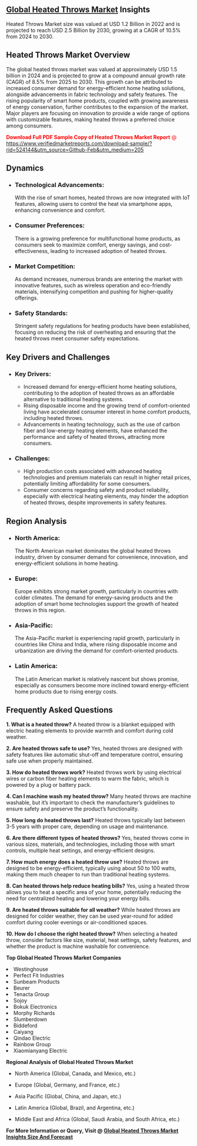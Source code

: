 <h2><a href="https://www.verifiedmarketreports.com/download-sample/?rid=524144&amp;utm_source=Github&amp;utm_medium=205" target="_blank">Global Heated Throws Market</a> Insights</h2><p>Heated Throws Market size was valued at USD 1.2 Billion in 2022 and is projected to reach USD 2.5 Billion by 2030, growing at a CAGR of 10.5% from 2024 to 2030.</p><p> <h2>Heated Throws Market Overview</h2> <p>The global heated throws market was valued at approximately USD 1.5 billion in 2024 and is projected to grow at a compound annual growth rate (CAGR) of 8.5% from 2025 to 2030. This growth can be attributed to increased consumer demand for energy-efficient home heating solutions, alongside advancements in fabric technology and safety features. The rising popularity of smart home products, coupled with growing awareness of energy conservation, further contributes to the expansion of the market. Major players are focusing on innovation to provide a wide range of options with customizable features, making heated throws a preferred choice among consumers.</p> <p><p><span class=""><span style="color: #ff0000;"><strong>Download Full PDF Sample Copy of Heated Throws Market Report</strong> @ </span><a href="https://www.verifiedmarketreports.com/download-sample/?rid=524144&amp;utm_source=Github-Feb&amp;utm_medium=205" target="_blank">https://www.verifiedmarketreports.com/download-sample/?rid=524144&amp;utm_source=Github-Feb&amp;utm_medium=205</a></span></p></p> <h2>Dynamics</h2> <ul> <li><h3>Technological Advancements:</h3> With the rise of smart homes, heated throws are now integrated with IoT features, allowing users to control the heat via smartphone apps, enhancing convenience and comfort.</li> <li><h3>Consumer Preferences:</h3> There is a growing preference for multifunctional home products, as consumers seek to maximize comfort, energy savings, and cost-effectiveness, leading to increased adoption of heated throws.</li> <li><h3>Market Competition:</h3> As demand increases, numerous brands are entering the market with innovative features, such as wireless operation and eco-friendly materials, intensifying competition and pushing for higher-quality offerings.</li> <li><h3>Safety Standards:</h3> Stringent safety regulations for heating products have been established, focusing on reducing the risk of overheating and ensuring that the heated throws meet consumer safety expectations.</li> </ul> <h2>Key Drivers and Challenges</h2> <ul> <li><h3>Key Drivers:</h3> <ul> <li>Increased demand for energy-efficient home heating solutions, contributing to the adoption of heated throws as an affordable alternative to traditional heating systems.</li> <li>Rising disposable income and the growing trend of comfort-oriented living have accelerated consumer interest in home comfort products, including heated throws.</li> <li>Advancements in heating technology, such as the use of carbon fiber and low-energy heating elements, have enhanced the performance and safety of heated throws, attracting more consumers.</li> </ul> </li> <li><h3>Challenges:</h3> <ul> <li>High production costs associated with advanced heating technologies and premium materials can result in higher retail prices, potentially limiting affordability for some consumers.</li> <li>Consumer concerns regarding safety and product reliability, especially with electrical heating elements, may hinder the adoption of heated throws, despite improvements in safety features.</li> </ul> </li> </ul> <h2>Region Analysis</h2> <ul> <li><h3>North America:</h3> The North American market dominates the global heated throws industry, driven by consumer demand for convenience, innovation, and energy-efficient solutions in home heating.</li> <li><h3>Europe:</h3> Europe exhibits strong market growth, particularly in countries with colder climates. The demand for energy-saving products and the adoption of smart home technologies support the growth of heated throws in this region.</li> <li><h3>Asia-Pacific:</h3> The Asia-Pacific market is experiencing rapid growth, particularly in countries like China and India, where rising disposable income and urbanization are driving the demand for comfort-oriented products.</li> <li><h3>Latin America:</h3> The Latin American market is relatively nascent but shows promise, especially as consumers become more inclined toward energy-efficient home products due to rising energy costs.</li> </ul> <h2>Frequently Asked Questions</h2> <p><b>1. What is a heated throw?</b> A heated throw is a blanket equipped with electric heating elements to provide warmth and comfort during cold weather.</p> <p><b>2. Are heated throws safe to use?</b> Yes, heated throws are designed with safety features like automatic shut-off and temperature control, ensuring safe use when properly maintained.</p> <p><b>3. How do heated throws work?</b> Heated throws work by using electrical wires or carbon fiber heating elements to warm the fabric, which is powered by a plug or battery pack.</p> <p><b>4. Can I machine wash my heated throw?</b> Many heated throws are machine washable, but it’s important to check the manufacturer’s guidelines to ensure safety and preserve the product’s functionality.</p> <p><b>5. How long do heated throws last?</b> Heated throws typically last between 3-5 years with proper care, depending on usage and maintenance.</p> <p><b>6. Are there different types of heated throws?</b> Yes, heated throws come in various sizes, materials, and technologies, including those with smart controls, multiple heat settings, and energy-efficient designs.</p> <p><b>7. How much energy does a heated throw use?</b> Heated throws are designed to be energy-efficient, typically using about 50 to 100 watts, making them much cheaper to run than traditional heating systems.</p> <p><b>8. Can heated throws help reduce heating bills?</b> Yes, using a heated throw allows you to heat a specific area of your home, potentially reducing the need for centralized heating and lowering your energy bills.</p> <p><b>9. Are heated throws suitable for all weather?</b> While heated throws are designed for colder weather, they can be used year-round for added comfort during cooler evenings or air-conditioned spaces.</p> <p><b>10. How do I choose the right heated throw?</b> When selecting a heated throw, consider factors like size, material, heat settings, safety features, and whether the product is machine washable for convenience.</p> </p><p><strong>Top Global Heated Throws Market Companies</strong></p><div data-test-id=""><p><li>Westinghouse</li><li> Perfect Fit Industries</li><li> Sunbeam Products</li><li> Beurer</li><li> Tenacta Group</li><li> Sojoy</li><li> Bokuk Electronics</li><li> Morphy Richards</li><li> Slumberdown</li><li> Biddeford</li><li> Caiyang</li><li> Qindao Electric</li><li> Rainbow Group</li><li> Xiaomianyang Electric</li></p><div><strong>Regional Analysis of&nbsp;Global Heated Throws Market</strong></div><ul><li dir="ltr"><p dir="ltr">North America&nbsp;(Global, Canada, and Mexico, etc.)</p></li><li dir="ltr"><p dir="ltr">Europe (Global, Germany, and France, etc.)</p></li><li dir="ltr"><p dir="ltr">Asia Pacific&nbsp;(Global, China, and Japan, etc.)</p></li><li dir="ltr"><p dir="ltr">Latin America&nbsp;(Global, Brazil, and Argentina, etc.)</p></li><li dir="ltr">Middle East and Africa&nbsp;(Global, Saudi Arabia, and South Africa, etc.)</li></ul><p><strong>For More Information or Query, Visit @&nbsp;</strong><strong><a href="https://www.verifiedmarketreports.com/product/heated-throws-market/?utm_source=Github&amp;utm_medium=205" target="_blank">Global Heated Throws Market Insights Size And Forecast</a></strong></p></div>

